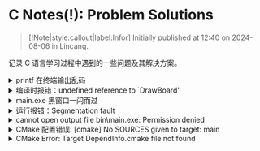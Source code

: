 # C Notes(!): Problem Solutions

> [!Note|style:callout|label:Infor]
Initially published at 12:40 on 2024-08-06 in Lincang.


记录 C 语言学习过程中遇到的一些问题及其解决方案。

<!-- details begin -->
<details>
<summary>printf 在终端输出乱码</summary>

``` c
#include <windows.h>

system("chcp 65001");       // 方式 1: system() 设置编码为 UTF-8
SetConsoleOutputCP(65001);  // 方式 2: SetConsoleOutputCP() 设置输出编码为 UTF-8
```

</details>

<!-- details begin -->
<details>
<summary>编译时报错：undefined reference to `DrawBoard'</summary>

可能是 CMake 链接配置错误，到 CMakelists.txt 中 `Ctrl + S` 刷新 CMake 配置即可。
</details>

<!-- details begin -->
<details>
<summary>main.exe 黑窗口一闪而过</summary>

`return 0` 前写 `getchar();` 或 `while(1)` 或 `system("pause");`  
</details>

<!-- details begin -->
<details>
<summary>运行报错：Segmentation fault</summary>

一般是将变量当作指针传入，使得数值被当作地址来处理导致的错误，比如下面的例子：

``` c
/* 错误 */
scanf("%d%d", CuurentCoordinate.raw, CuurentCoordinate.column);

/* 正确 */
scanf("%d%d", &CuurentCoordinate.raw, &CuurentCoordinate.column);
```
</details>

<!-- details begin -->
<details>
<summary>cannot open output file bin\main.exe: Permission denied</summary>

.exe 文件仍在运行，关闭后重新编译即可。
</details>

<!-- details begin -->
<details>
<summary>CMake 配置错误: [cmake]   No SOURCES given to target: main</summary>

出现问题的环境如下图，工作区路径是 `C:\Users\13081\Desktop\[Homework]C\Homework1`。
<div class="center"><img src="https://imagebank-0.oss-cn-beijing.aliyuncs.com/VS-PicGo/2024-09-09-18-31-07_CNotes(!)-ProblemSolutions.jpg"/></div>

但是复制到其他路径下（例如 `C:\Users\13081\Desktop\Homework1`，`C:\Users\13081\Desktop\Homework1]`），CMake 配置正常。

**结论与解决方案：**路径中的所有文件夹名，都不能以 `[` 开头（否则会被认为是 `\[` 转义字符），重命名文件夹为 `Homework-C` 后，问题解决，此时工作区路径 `"C:\Users\13081\Desktop\Homework-C\Homework1"`

</details>

<!-- details begin -->
<details>
<summary>CMake Error: Target DependInfo.cmake file not found</summary>

使用 CMake 时，路径中不能包含中文字符，否则会报错。将文件/文件夹名改为英文即可。
</details>